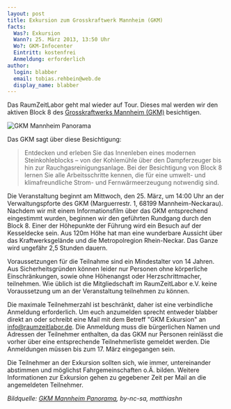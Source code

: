 ```yaml
---
layout: post
title: Exkursion zum Grosskraftwerk Mannheim (GKM)
facts:
  Was?: Exkursion
  Wann?: 25. März 2013, 13:50 Uhr
  Wo?: GKM-Infocenter
  Eintritt: kostenfrei
  Anmeldung: erforderlich
author:
  login: blabber
  email: tobias.rehbein@web.de
  display_name: blabber
---
```


Das RaumZeitLabor geht mal wieder auf Tour. Dieses mal werden wir den aktiven Block 8
des [Grosskraftwerks Mannheim (GKM)][1] besichtigen.

![GKM Mannheim Panorama](/assets/gkm_panorama.jpg
	"GKM Mannheim Panorama, by-nc-sa, matthiashn")

Das GKM sagt über diese Besichtigung:

> Entdecken und erleben Sie das Innenleben eines modernen Steinkohleblocks – von der
> Kohlemühle über den Dampferzeuger bis hin zur Rauchgasreinigungsanlage. Bei der
> Besichtigung von Block 8 lernen Sie alle Arbeitsschritte kennen, die für eine
> umwelt- und klimafreundliche Strom- und Fernwärmeerzeugung notwendig sind.

Die Veranstaltung beginnt am Mittwoch, den 25. März, um 14:00 Uhr an der
Verwaltungspforte des GKM (Marguerrestr. 1, 68199 Mannheim-Neckarau). Nachdem wir mit
einem Informationsfilm über das GKM entsprechend eingestimmt wurden, beginnen wir den
geführten Rundgang durch den Block 8. Einer der Höhepunkte der Führung wird ein
Besuch auf der Kesseldecke sein. Aus 120m Höhe hat man eine wunderbare Aussicht über
das Kraftwerksgelände und die Metropolregion Rhein-Neckar. Das Ganze wird ungefähr
2,5 Stunden dauern.

Voraussetzungen für die Teilnahme sind ein Mindestalter von 14 Jahren. Aus
Sicherheitsgründen können leider nur Personen ohne körperliche Einschränkungen, sowie
ohne Höhenangst oder Herzschrittmacher, teilnehmen. Wie üblich ist die Mitgliedschaft
im RaumZeitLabor e.V. keine Voraussetzung um an der Veranstaltung teilnehmen zu
können.

Die maximale Teilnehmerzahl ist beschränkt, daher ist eine verbindliche Anmeldung
erforderlich. Um euch anzumelden sprecht entweder blabber direkt an oder schreibt
eine Mail mit dem Betreff "GKM Exkursion" an
[info@raumzeitlabor.de][2]. Die Anmeldung muss die bürgerlichen Namen und Adressen
der Teilnehmer enthalten, da das GKM nur Personen reinlässt die vorher über eine
entsprechende Teilnehmerliste gemeldet werden. Die Anmeldungen müssen bis zum 17.
März eingegangen sein.

Die Teilnehmer an der Exkursion sollten sich, wie immer, untereinander abstimmen und
möglichst Fahrgemeinschaften o.Ä. bilden. Weitere Informationen zur Exkursion gehen
zu gegebener Zeit per Mail an die angemeldeten Teilnehmer.

*Bildquelle: [GKM Mannheim Panorama][3], by-nc-sa, matthiashn*

[1]: http://www.gkm.de/ "GKM Mannheim"
[2]: mailto:info@raumzeitlabor.de
[3]: https://www.flickr.com/photos/matthiashn/9347032448/
